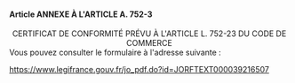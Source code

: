 #### Article ANNEXE À L'ARTICLE A. 752-3

<center>CERTIFICAT DE CONFORMITÉ PRÉVU À L'ARTICLE L. 752-23 DU CODE DE COMMERCE
</center>Vous pouvez consulter le formulaire à l'adresse suivante :

https://www.legifrance.gouv.fr/jo_pdf.do?id=JORFTEXT000039216507

